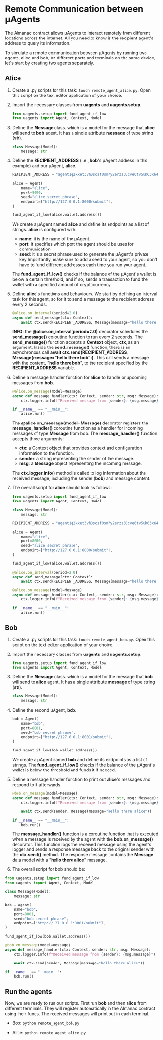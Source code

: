 # Remote Communication between μAgents

The Almanac contract allows μAgents to interact remotely from different locations across the internet. All you need to know is the recipient agent's address to query its information.

To simulate a remote communication between μAgents by running two agents, alice and bob, on different ports and terminals on the same device, let's start by creating two agents separately. 

## Alice

1. Create a .py scripts for this task: `touch remote_agent_alice.py`. Open this script on the text editor application of your choice.  

2. Import the necessary classes from **uagents** and **uagents.setup**.

    ```py
    from uagents.setup import fund_agent_if_low
    from uagents import Agent, Context, Model
    ```
   
3. Define the **Message** class. which is a model for the message that **alice** will send to **bob** agent. It has a single attribute **message** of type string (**str**).

    ```py
    class Message(Model):
        message: str
    ```

4. Define the **RECIPIENT_ADDRESS** (i.e., **bob**'s μAgent address in this example) and our μAgent, **alice**. 

    ```py
    RECIPIENT_ADDRESS = "agent1q2kxet3vh0scsf0sm7y2erzz33cve6tv5uk63x64upw5g68kr0chkv7hw50"
    
    alice = Agent( 
        name="alice",
        port=8000,
        seed="alice secret phrase",
        endpoint=["http://127.0.0.1:8000/submit"],
    )
    
    fund_agent_if_low(alice.wallet.address())
    ```

    We create a μAgent named **alice** and define its endpoints as a list of strings. **alice** is configured with: 

     - **name**: it is the name of the μAgent.
     - **port**: it specifies which port the agent should be uses for communication
     - **seed**: it is a secret phrase used to generate the μAgent's private key.Importantly, make sure to add a seed to your agent, so you don't have to fund different addresses each time you run your agent.
    
     The **fund_agent_if_low()** checks if the balance of the μAgent's wallet is below a certain threshold, and if so, sends a transaction to fund the wallet with a specified amount of cryptocurrency.

5. Define **alice**'s functions and behaviours. We start by defining an interval task for this agent, so for it to send a message to the recipient address every 2 seconds.

    ```py
    @alice.on_interval(period=2.0)
    async def send_message(ctx: Context):
        await ctx.send(RECIPIENT_ADDRESS, Message(message="hello there bob")
    ```

    **INFO**: the **@alice.on_interval(period=2.0)** decorator schedules the **send_message()** coroutine function to run every 2 seconds. The **send_message()** function accepts a **Context** object, **ctx**, as an argument. Inside the **send_message()** function, there is an asynchronous call **await ctx.send(RECIPIENT_ADDRESS, Message(message="hello there bob"))**. This call sends a message with the content, "**hello there bob**", to the recipient specified by the **RECIPIENT_ADDRESS** variable.

6. Define a message handler function for **alice** to handle or upcoming messages from **bob**.

    ```py
    @alice.on_message(model=Message)
    async def message_handler(ctx: Context, sender: str, msg: Message):
        ctx.logger.info(f"Received message from {sender}: {msg.message}")
    
    if __name__ == "__main__":
        alice.run()
    ```

    The **@alice.on_message(model=Message)** decorator registers the **message_handler()** coroutine function as a handler for incoming messages of type **Message** from bob. The **message_handler()** function accepts three arguments:

     - **ctx**: a Context object that provides context and configuration information to the function.
     - **sender**: a string representing the sender of the message.
     - **msg**: a **Message** object representing the incoming message.

    The **ctx.logger.info()** method is called to log information about the received message, including the sender (**bob**) and message content.

7. The overall script for **alice** should look as follows:
    
    ```py
    from uagents.setup import fund_agent_if_low
    from uagents import Agent, Context, Model
    
    class Message(Model):
        message: str
    
    RECIPIENT_ADDRESS = "agent1q2kxet3vh0scsf0sm7y2erzz33cve6tv5uk63x64upw5g68kr0chkv7hw50"
    
    alice = Agent( 
        name="alice",
        port=8000,
        seed="alice secret phrase",
        endpoint=["http://127.0.0.1:8000/submit"],
    )
    
    fund_agent_if_low(alice.wallet.address())
    
    @alice.on_interval(period=2.0)
    async def send_message(ctx: Context):
        await ctx.send(RECIPIENT_ADDRESS, Message(message="hello there bob")
    
    @alice.on_message(model=Message)
    async def message_handler(ctx: Context, sender: str, msg: Message):
        ctx.logger.info(f"Received message from {sender}: {msg.message}")
    
    if __name__ == "__main__":
        alice.run()
    ```

## Bob

1. Create a .py scripts for this task: `touch remote_agent_bob.py`. Open this script on the text editor application of your choice.  

2. Import the necessary classes from **uagents** and **uagents.setup**.

    ```py
    from uagents.setup import fund_agent_if_low
    from uagents import Agent, Context, Model
    ```
3. Define the **Message** class. which is a model for the message that **bob** will send to **alice** agent. It has a single attribute **message** of type string (**str**).

    ```py
    class Message(Model):
        message: str
    ```
   
4. Define the second μAgent, **bob**. 

    ```py
    bob = Agent(
        name="bob",
        port=8001,
        seed="bob secret phrase",
        endpoint=["http://127.0.0.1:8001/submit"],
    )
    
    fund_agent_if_low(bob.wallet.address())
    ```

    We create a μAgent named **bob** and define its endpoints as a list of strings. The **fund_agent_if_low()** checks if the balance of the μAgent's wallet is below the threshold and funds  it if needed.

5. Define a message handler function to print out **alice**'s messages and respond to it afterwards.

    ```py
    @bob.on_message(model=Message)
    async def message_handler(ctx: Context, sender: str, msg: Message):
        ctx.logger.info(f"Received message from {sender}: {msg.message}")
    
        await ctx.send(sender, Message(message="hello there alice"))
    
    if __name__ == "__main__":
        bob.run()
    ```

    The **message_handler()** function is a coroutine function that is executed when a message is received by the agent with the **bob.on_message()** decorator. This function logs the received message using the agent's logger and sends a response message back to the original sender with the **ctx.send()** method. The response message contains the **Message** data model with a "**hello there alice**" message.

6. The overall script for bob should be:

```py
from uagents.setup import fund_agent_if_low
from uagents import Agent, Context, Model

class Message(Model):
    message: str

bob = Agent(
    name="bob",
    port=8001,
    seed="bob secret phrase",
    endpoint=["http://127.0.0.1:8001/submit"],
)

fund_agent_if_low(bob.wallet.address())

@bob.on_message(model=Message)
async def message_handler(ctx: Context, sender: str, msg: Message):
    ctx.logger.info(f"Received message from {sender}: {msg.message}")

    await ctx.send(sender, Message(message="hello there alice"))

if __name__ == "__main__":
    bob.run()
```

## Run the agents

Now, we are ready to run our scripts. First run **bob** and then **alice** from different terminals. They will register automatically in the Almanac contract using their funds. The received messages will print out in each terminal. 

- Bob: `python remote_agent_bob.py`

- Alice: `python remote_agent_alice.py`
